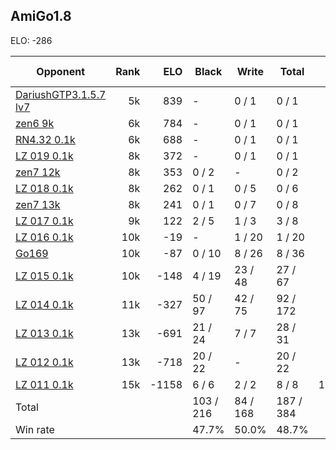 ## AmiGo1.8 ##

ELO: -286

Opponent | Rank | ELO | Black | Write | Total | Win rate
---------|-----:|----:|-------|-------|-------|-------:
[DariushGTP3.1.5.7 lv7](DariushGTP3.1.5.7%20lv7.md) | 5k | 839 | - | 0 / 1 | 0 / 1 | 0.0%
[zen6 9k](zen6%209k.md) | 6k | 784 | - | 0 / 1 | 0 / 1 | 0.0%
[RN4.32 0.1k](RN4.32%200.1k.md) | 6k | 688 | - | 0 / 1 | 0 / 1 | 0.0%
[LZ 019 0.1k](LZ%20019%200.1k.md) | 8k | 372 | - | 0 / 1 | 0 / 1 | 0.0%
[zen7 12k](zen7%2012k.md) | 8k | 353 | 0 / 2 | - | 0 / 2 | 0.0%
[LZ 018 0.1k](LZ%20018%200.1k.md) | 8k | 262 | 0 / 1 | 0 / 5 | 0 / 6 | 0.0%
[zen7 13k](zen7%2013k.md) | 8k | 241 | 0 / 1 | 0 / 7 | 0 / 8 | 0.0%
[LZ 017 0.1k](LZ%20017%200.1k.md) | 9k | 122 | 2 / 5 | 1 / 3 | 3 / 8 | 37.5%
[LZ 016 0.1k](LZ%20016%200.1k.md) | 10k | -19 | - | 1 / 20 | 1 / 20 | 5.0%
[Go169](Go169.md) | 10k | -87 | 0 / 10 | 8 / 26 | 8 / 36 | 22.2%
[LZ 015 0.1k](LZ%20015%200.1k.md) | 10k | -148 | 4 / 19 | 23 / 48 | 27 / 67 | 40.3%
[LZ 014 0.1k](LZ%20014%200.1k.md) | 11k | -327 | 50 / 97 | 42 / 75 | 92 / 172 | 53.5%
[LZ 013 0.1k](LZ%20013%200.1k.md) | 13k | -691 | 21 / 24 | 7 / 7 | 28 / 31 | 90.3%
[LZ 012 0.1k](LZ%20012%200.1k.md) | 13k | -718 | 20 / 22 | - | 20 / 22 | 90.9%
[LZ 011 0.1k](LZ%20011%200.1k.md) | 15k | -1158 | 6 / 6 | 2 / 2 | 8 / 8 | 100.0%
Total | | | 103 / 216 | 84 / 168 | 187 / 384 | 
Win rate| | | 47.7% | 50.0% | 48.7% | 
